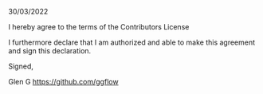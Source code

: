 30/03/2022

I hereby agree to the terms of the Contributors License

I furthermore declare that I am authorized and able to make this
agreement and sign this declaration.

Signed,

Glen G
https://github.com/ggflow
